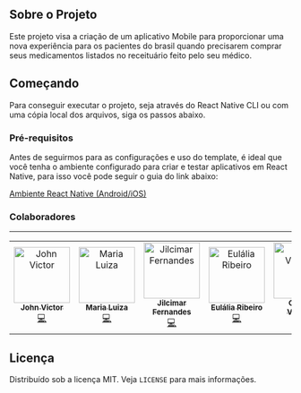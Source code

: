 <!--
*** Obrigado por estar vendo o nosso README. Se você tiver alguma sugestão
*** que possa melhorá-lo ainda mais dê um fork no repositório e crie uma Pull
*** Request ou abra uma Issue com a tag "sugestão".
*** Obrigado novamente! Agora vamos rodar esse projeto incrível :D
-->


<!-- PROJECT LOGO -->
<!-- <br />
<p align="center">
  <a href="https://rocketseat.com.br">
    <img src="https://s3-sa-east-1.amazonaws.com/rocketseat-cdn/rocketseat_logo_roxa.png" alt="Logo">
  </a>

  <h3 align="center">Template Rocketseat Basic</h3>
</p> -->

<!-- ABOUT THE PROJECT -->

## Sobre o Projeto

Este projeto visa a criação de um aplicativo Mobile para proporcionar uma nova experiência para os pacientes do brasil quando precisarem comprar seus medicamentos listados no receituário feito pelo seu médico.

<!-- GETTING STARTED -->

## Começando

Para conseguir executar o projeto, seja através do React Native CLI ou com uma cópia local dos arquivos, siga os passos abaixo.

### Pré-requisitos

Antes de seguirmos para as configurações e uso do template, é ideal que você tenha o ambiente configurado para criar e testar aplicativos em React Native, para isso você pode seguir o guia do link abaixo:

[Ambiente React Native (Android/iOS)](https://github.com/Rocketseat/ambiente-react-native)

<!-- Colaboradores -->

### Colaboradores

<hr>
<table>
  <tr>
    <td align="center">
      <a href="http://github.com/johnvict0r">
        <img src="https://avatars0.githubusercontent.com/u/30505330?s=400&v=4" width="100px;" alt="John Victor"/>
        <br />
        <sub><b>John Victor</b></sub>
      </a><br />
      <a href="https://github.com/JohnVict0r/PharmRD/commits?author=johnvict0r" title="Code">💻</a>
    </td>
    <td align="center">
      <a href="https://github.com/marialupiress">
        <img src="https://avatars0.githubusercontent.com/u/50592833?s=400&v=4" width="100px;" alt="Maria Luiza"/>
        <br />
        <sub><b>Maria Luiza</b></sub>
      </a><br />
      <a href="https://github.com/JohnVict0r/PharmRD/commits?author=marialupiress" title="Code">💻</a>
    </td>
    <td align="center">
      <a href="https://github.com/jilcimar">
        <img src="https://avatars0.githubusercontent.com/u/34745276?s=400&v=4" width="100px;" alt="Jilcimar Fernandes"/>
        <br />
        <sub><b>Jilcimar Fernandes</b></sub>
      </a><br />
      <a href="https://github.com/JohnVict0r/PharmRD/commits?author=jilcimar" title="Code">💻</a>
    </td>
    <td align="center">
      <a href="https://github.com/eulaliaribeiro">
        <img src="https://avatars0.githubusercontent.com/u/54278522?s=400&v=4" width="100px;" alt="Eulália Ribeiro"/>
        <br />
        <sub><b>Eulália Ribeiro</b></sub>
      </a><br />
      <a href="https://github.com/JohnVict0r/PharmRD/commits?author=eulaliaribeiro" title="Code">💻</a>
    </td>
    <td align="center">
      <a href="https://github.com/Gabrielvss">
        <img src="https://avatars0.githubusercontent.com/u/45042131?s=400&v=4" width="100px;" alt="Gabriel Vinícius"/>
        <br />
        <sub><b>Gabriel Vinícius</b></sub>
      </a><br />
      <a href="https://github.com/JohnVict0r/PharmRD/commits?author=Gabrielvss" title="Code">💻</a>
    </td>
  </tr>
</table>

<!-- LICENSE -->

## Licença

Distribuído sob a licença MIT. Veja `LICENSE` para mais informações.
